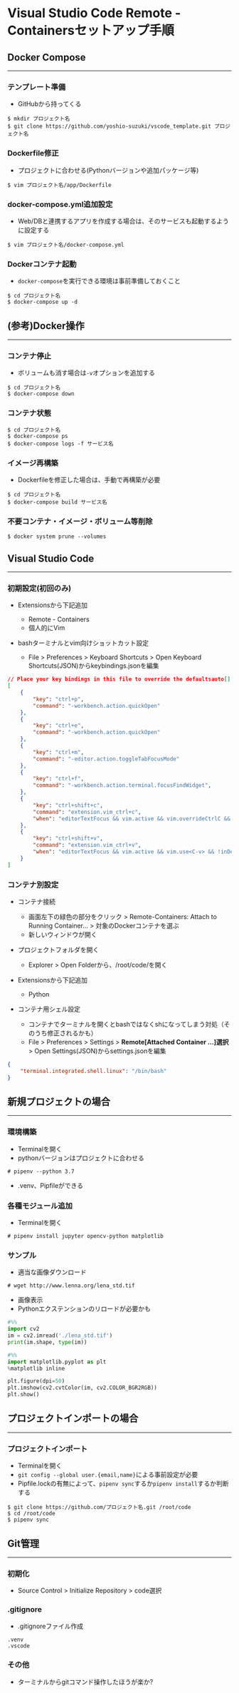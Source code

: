 # Visual Studio Code Remote - Containersセットアップ手順

## Docker Compose
---

### テンプレート準備
* GitHubから持ってくる
```
$ mkdir プロジェクト名
$ git clone https://github.com/yoshio-suzuki/vscode_template.git プロジェクト名
```

### Dockerfile修正
* プロジェクトに合わせる(Pythonバージョンや追加パッケージ等)
```
$ vim プロジェクト名/app/Dockerfile
```

### docker-compose.yml追加設定
* Web/DBと連携するアプリを作成する場合は、そのサービスも起動するように設定する
```
$ vim プロジェクト名/docker-compose.yml
```

### Dockerコンテナ起動
* `docker-compose`を実行できる環境は事前準備しておくこと
```
$ cd プロジェクト名
$ docker-compose up -d
```

## (参考)Docker操作
---

### コンテナ停止
* ボリュームも消す場合は`-v`オプションを追加する
```
$ cd プロジェクト名
$ docker-compose down
```

### コンテナ状態
```
$ cd プロジェクト名
$ docker-compose ps
$ docker-compose logs -f サービス名
```

### イメージ再構築
* Dockerfileを修正した場合は、手動で再構築が必要
```
$ cd プロジェクト名
$ docker-compose build サービス名
```

### 不要コンテナ・イメージ・ボリューム等削除
```
$ docker system prune --volumes
```

## Visual Studio Code
---

### 初期設定(初回のみ)
* Extensionsから下記追加
    * Remote - Containers
    * 個人的にVim

* bashターミナルとvim向けショットカット設定
    * File > Preferences > Keyboard Shortcuts > Open Keyboard Shortcuts(JSON)からkeybindings.jsonを編集
```json
// Place your key bindings in this file to override the defaultsauto[]
[
    {
        "key": "ctrl+p",
        "command": "-workbench.action.quickOpen"
    },
    {
        "key": "ctrl+e",
        "command": "-workbench.action.quickOpen"
    },
    {
        "key": "ctrl+m",
        "command": "-editor.action.toggleTabFocusMode"
    },
    {
        "key": "ctrl+f",
        "command": "-workbench.action.terminal.focusFindWidget",
    },
    {
        "key": "ctrl+shift+c",
        "command": "extension.vim_ctrl+c",
        "when": "editorTextFocus && vim.active && vim.overrideCtrlC && vim.use<C-c> && !inDebugRepl"
    },
    {
        "key": "ctrl+shift+v",
        "command": "extension.vim_ctrl+v",
        "when": "editorTextFocus && vim.active && vim.use<C-v> && !inDebugRepl"
    }
]
```

### コンテナ別設定
* コンテナ接続
    * 画面左下の緑色の部分をクリック > Remote-Containers: Attach to Running Container... > 対象のDockerコンテナを選ぶ
    * 新しいウィンドウが開く

* プロジェクトフォルダを開く
    * Explorer > Open Folderから、/root/code/を開く

* Extensionsから下記追加
    * Python

* コンテナ用シェル設定
    * コンテナでターミナルを開くとbashではなくshになってしまう対処（そのうち修正されるかも）
    * File > Preferences > Settings > **Remote[Attached Container ...]選択** > Open Settings(JSON)からsettings.jsonを編集

```json
{
    "terminal.integrated.shell.linux": "/bin/bash"
}
```

## 新規プロジェクトの場合
---

### 環境構築
* Terminalを開く
* pythonバージョンはプロジェクトに合わせる
```
# pipenv --python 3.7
```
* .venv、Pipfileができる

### 各種モジュール追加
* Terminalを開く
```
# pipenv install jupyter opencv-python matplotlib
```

### サンプル
* 適当な画像ダウンロード
```
# wget http://www.lenna.org/lena_std.tif
```

* 画像表示
* Pythonエクステンションのリロードが必要かも
```python
#%%
import cv2
im = cv2.imread('./lena_std.tif')
print(im.shape, type(im))
```

```python
#%%
import matplotlib.pyplot as plt
%matplotlib inline

plt.figure(dpi=50)
plt.imshow(cv2.cvtColor(im, cv2.COLOR_BGR2RGB))
plt.show()
```

## プロジェクトインポートの場合
---

### プロジェクトインポート
* Terminalを開く
* `git config --global user.{email,name}`による事前設定が必要
* Pipfile.lockの有無によって、`pipenv sync`するか`pipenv install`するか判断する
```
$ git clone https://github.com/プロジェクト名.git /root/code
$ cd /root/code
$ pipenv sync
```

## Git管理
---

### 初期化
* Source Control > Initialize Repository > code選択

### .gitignore
* .gitignoreファイル作成
```
.venv
.vscode
```

### その他
* ターミナルからgitコマンド操作したほうが楽か?
